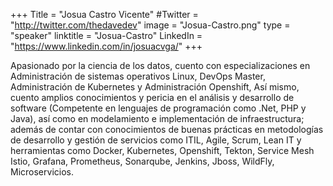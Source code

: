 +++
Title = "Josua Castro Vicente"
#Twitter = "http://twitter.com/thedavedev"
image = "Josua-Castro.png"
type = "speaker"
linktitle = "Josua-Castro"
LinkedIn = "https://www.linkedin.com/in/josuacvga/"
+++

Apasionado por la ciencia de los datos, cuento con especializaciones en Administración de sistemas operativos Linux, DevOps Master, Administración de Kubernetes y Administración Openshift, Así mismo, cuento amplios conocimientos y pericia en el análisis y desarrollo de software (Competente en lenguajes de programación como .Net, PHP y Java), así como en modelamiento e implementación de infraestructura; además de contar con conocimientos de buenas prácticas en metodologías de desarrollo y gestión de servicios como ITIL, Agile, Scrum, Lean IT y herramientas como Docker, Kubernetes, Openshift, Tekton, Service Mesh Istio, Grafana, Prometheus, Sonarqube, Jenkins, Jboss, WildFly, Microservicios.
